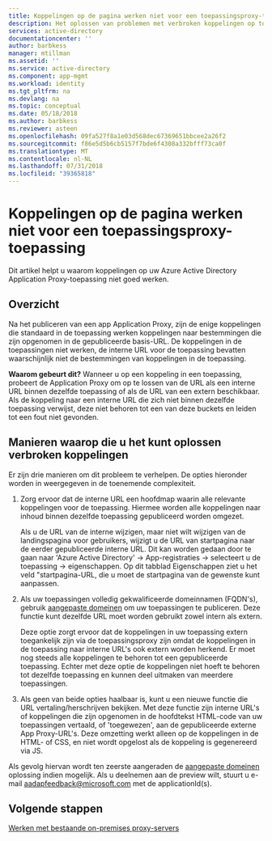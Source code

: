 ```yaml
---
title: Koppelingen op de pagina werken niet voor een toepassingsproxy-toepassing | Microsoft Docs
description: Het oplossen van problemen met verbroken koppelingen op toepassingsproxy-toepassingen die u hebt geïntegreerd met Azure AD
services: active-directory
documentationcenter: ''
author: barbkess
manager: mtillman
ms.assetid: ''
ms.service: active-directory
ms.component: app-mgmt
ms.workload: identity
ms.tgt_pltfrm: na
ms.devlang: na
ms.topic: conceptual
ms.date: 05/18/2018
ms.author: barbkess
ms.reviewer: asteen
ms.openlocfilehash: 09fa527f8a1e03d568dec67369651bbcee2a26f2
ms.sourcegitcommit: f86e5d5b6cb5157f7bde6f4308a332bfff73ca0f
ms.translationtype: MT
ms.contentlocale: nl-NL
ms.lasthandoff: 07/31/2018
ms.locfileid: "39365818"
---
```

# <a name="links-on-the-page-dont-work-for-an-application-proxy-application"></a>Koppelingen op de pagina werken niet voor een toepassingsproxy-toepassing

Dit artikel helpt u waarom koppelingen op uw Azure Active Directory Application Proxy-toepassing niet goed werken.

## <a name="overview"></a>Overzicht 
Na het publiceren van een app Application Proxy, zijn de enige koppelingen die standaard in de toepassing werken koppelingen naar bestemmingen die zijn opgenomen in de gepubliceerde basis-URL. De koppelingen in de toepassingen niet werken, de interne URL voor de toepassing bevatten waarschijnlijk niet de bestemmingen van koppelingen in de toepassing.

**Waarom gebeurt dit?** Wanneer u op een koppeling in een toepassing, probeert de Application Proxy om op te lossen van de URL als een interne URL binnen dezelfde toepassing of als de URL van een extern beschikbaar. Als de koppeling naar een interne URL die zich niet binnen dezelfde toepassing verwijst, deze niet behoren tot een van deze buckets en leiden tot een fout niet gevonden.

## <a name="ways-you-can-resolve-broken-links"></a>Manieren waarop die u het kunt oplossen verbroken koppelingen

Er zijn drie manieren om dit probleem te verhelpen. De opties hieronder worden in weergegeven in de toenemende complexiteit.

1.  Zorg ervoor dat de interne URL een hoofdmap waarin alle relevante koppelingen voor de toepassing. Hiermee worden alle koppelingen naar inhoud binnen dezelfde toepassing gepubliceerd worden omgezet.

    Als u de URL van de interne wijzigen, maar niet wilt wijzigen van de landingspagina voor gebruikers, wijzigt u de URL van startpagina naar de eerder gepubliceerde interne URL. Dit kan worden gedaan door te gaan naar 'Azure Active Directory' -&gt; App-registraties -&gt; selecteert u de toepassing -&gt; eigenschappen. Op dit tabblad Eigenschappen ziet u het veld "startpagina-URL, die u moet de startpagina van de gewenste kunt aanpassen.

2.  Als uw toepassingen volledig gekwalificeerde domeinnamen (FQDN's), gebruik [aangepaste domeinen](manage-apps/application-proxy-configure-custom-domain.md) om uw toepassingen te publiceren. Deze functie kunt dezelfde URL moet worden gebruikt zowel intern als extern.

    Deze optie zorgt ervoor dat de koppelingen in uw toepassing extern toegankelijk zijn via de toepassingsproxy zijn omdat de koppelingen in de toepassing naar interne URL's ook extern worden herkend. Er moet nog steeds alle koppelingen te behoren tot een gepubliceerde toepassing. Echter met deze optie de koppelingen niet hoeft te behoren tot dezelfde toepassing en kunnen deel uitmaken van meerdere toepassingen.

3.  Als geen van beide opties haalbaar is, kunt u een nieuwe functie die URL vertaling/herschrijven bekijken. Met deze functie zijn interne URL's of koppelingen die zijn opgenomen in de hoofdtekst HTML-code van uw toepassingen vertaald, of 'toegewezen', aan de gepubliceerde externe App Proxy-URL's. Deze omzetting werkt alleen op de koppelingen in de HTML- of CSS, en niet wordt opgelost als de koppeling is gegenereerd via JS. 

Als gevolg hiervan wordt ten zeerste aangeraden de [aangepaste domeinen](manage-apps/application-proxy-configure-custom-domain.md) oplossing indien mogelijk. Als u deelnemen aan de preview wilt, stuurt u e-mail <aadapfeedback@microsoft.com> met de applicationId(s).

## <a name="next-steps"></a>Volgende stappen
[Werken met bestaande on-premises proxy-servers](manage-apps/application-proxy-configure-connectors-with-proxy-servers.md)

